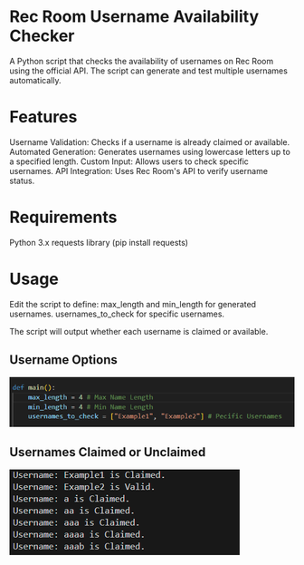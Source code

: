# Rec Room Username Availability Checker
A Python script that checks the availability of usernames on Rec Room using the official API. The script can generate and test multiple usernames automatically.

# Features
Username Validation: Checks if a username is already claimed or available.
Automated Generation: Generates usernames using lowercase letters up to a specified length.
Custom Input: Allows users to check specific usernames.
API Integration: Uses Rec Room's API to verify username status.
# Requirements
Python 3.x
requests library (pip install requests)
# Usage
Edit the script to define:
max_length and min_length for generated usernames.
usernames_to_check for specific usernames.

The script will output whether each username is claimed or available.

## Username Options

![alt text](https://github.com/DustinWorlds/RecNet-Username-Checker/blob/main/Username%20options.png)

## Usernames Claimed or Unclaimed

![alt text](https://github.com/DustinWorlds/RecNet-Username-Checker/blob/main/Usernames.png)
